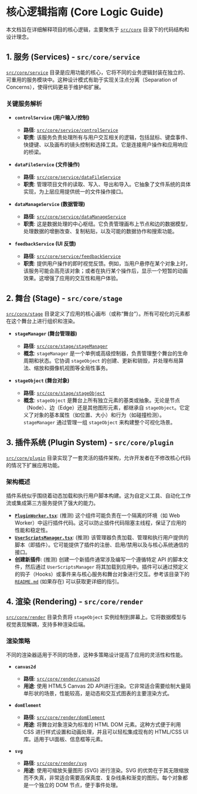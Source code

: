 # 核心逻辑指南 (Core Logic Guide)

本文档旨在详细解释项目的核心逻辑，主要聚焦于 [`src/core`](src/core:0) 目录下的代码结构和设计理念。

## 1. 服务 (Services) - `src/core/service`

[`src/core/service`](src/core/service:0) 目录是应用功能的核心，它将不同的业务逻辑封装在独立的、可重用的服务模块中。这种设计模式有助于实现关注点分离（Separation of Concerns），使得代码更易于维护和扩展。

### 关键服务解析

- **`controlService` (用户输入/控制)**
  - **路径**: [`src/core/service/controlService`](src/core/service/controlService:0)
  - **职责**: 该服务负责处理所有与用户交互相关的逻辑，包括鼠标、键盘事件、快捷键、以及画布的镜头控制和选择工具。它是连接用户操作和应用响应的桥梁。

- **`dataFileService` (文件操作)**
  - **路径**: [`src/core/service/dataFileService`](src/core/service/dataFileService:0)
  - **职责**: 管理项目文件的读取、写入、导出和导入。它抽象了文件系统的具体实现，为上层应用提供统一的文件操作接口。

- **`dataManageService` (数据管理)**
  - **路径**: [`src/core/service/dataManageService`](src/core/service/dataManageService:0)
  - **职责**: 这是数据处理的中心枢纽。它负责管理画布上节点和边的数据模型，处理数据的增删改查、复制粘贴，以及可能的数据协作和搜索功能。

- **`feedbackService` (UI 反馈)**
  - **路径**: [`src/core/service/feedbackService`](src/core/service/feedbackService:0)
  - **职责**: 提供用户操作的即时视觉反馈。例如，当用户悬停在某个对象上时，该服务可能会高亮该对象；或者在执行某个操作后，显示一个短暂的动画效果。这增强了应用的交互性和用户体验。

## 2. 舞台 (Stage) - `src/core/stage`

[`src/core/stage`](src/core/stage:0) 目录定义了应用的核心画布（或称“舞台”）。所有可视化的元素都在这个舞台上进行组织和渲染。

- **`stageManager` (舞台管理器)**
  - **路径**: [`src/core/stage/stageManager`](src/core/stage/stageManager:0)
  - **概念**: `stageManager` 是一个单例或高级控制器，负责管理整个舞台的生命周期和状态。它协调 `stageObject` 的创建、更新和销毁，并处理布局算法、缩放和摄像机视图等全局性事务。

- **`stageObject` (舞台对象)**
  - **路径**: [`src/core/stage/stageObject`](src/core/stage/stageObject:0)
  - **概念**: `stageObject` 是舞台上所有独立元素的基类或抽象。无论是节点（Node）、边（Edge）还是其他图形元素，都继承自 `stageObject`。它定义了对象的基本属性（如位置、大小）和行为（如碰撞检测）。`stageManager` 通过管理一组 `stageObject` 来构建整个可视化场景。

## 3. 插件系统 (Plugin System) - `src/core/plugin`

[`src/core/plugin`](src/core/plugin:0) 目录实现了一套灵活的插件架构，允许开发者在不修改核心代码的情况下扩展应用功能。

### 架构概述

插件系统似乎围绕着动态加载和执行用户脚本构建。这为自定义工具、自动化工作流或集成第三方服务提供了强大的能力。

- **[`PluginWorker.tsx`](src/core/plugin/PluginWorker.tsx:0)**: (推测) 这个组件可能负责在一个隔离的环境（如 Web Worker）中运行插件代码。这可以防止插件代码阻塞主线程，保证了应用的性能和稳定性。
- **[`UserScriptsManager.tsx`](src/core/plugin/UserScriptsManager.tsx:0)**: (推测) 该管理器负责加载、管理和执行用户提供的脚本（即插件）。它可能提供了插件的注册、启用/禁用以及与核心系统通信的接口。
- **创建新插件**: (推测) 创建一个新插件通常涉及编写一个遵循特定 API 的脚本文件，然后通过 `UserScriptsManager` 将其加载到应用中。插件可以通过预定义的钩子（Hooks）或事件来与核心服务和舞台对象进行交互。参考该目录下的 [`README.md`](src/core/plugin/README.md:0) (如果存在) 可以获取更详细的指引。

## 4. 渲染 (Rendering) - `src/core/render`

[`src/core/render`](src/core/render:0) 目录负责将 `stageObject` 实例绘制到屏幕上。它将数据模型与视觉表现解耦，支持多种渲染后端。

### 渲染策略

不同的渲染器适用于不同的场景，这种多策略设计提高了应用的灵活性和性能。

- **`canvas2d`**
  - **路径**: [`src/core/render/canvas2d`](src/core/render/canvas2d:0)
  - **用途**: 使用 HTML5 Canvas 2D API进行渲染。它非常适合需要绘制大量简单形状的场景，性能较高，是动态和交互式图表的主要渲染方式。

- **`domElement`**
  - **路径**: [`src/core/render/domElement`](src/core/render/domElement:0)
  - **用途**: 将舞台对象渲染为标准的 HTML DOM 元素。这种方式便于利用 CSS 进行样式设置和动画处理，并且可以轻松集成现有的 HTML/CSS UI 库。适用于UI面板、信息框等元素。

- **`svg`**
  - **路径**: [`src/core/render/svg`](src/core/render/svg:0)
  - **用途**: 使用可缩放矢量图形 (SVG) 进行渲染。SVG 的优势在于其无限缩放而不失真，非常适合需要高保真度、复杂线条和渐变的图形。每个对象都是一个独立的 DOM 节点，便于事件处理。
